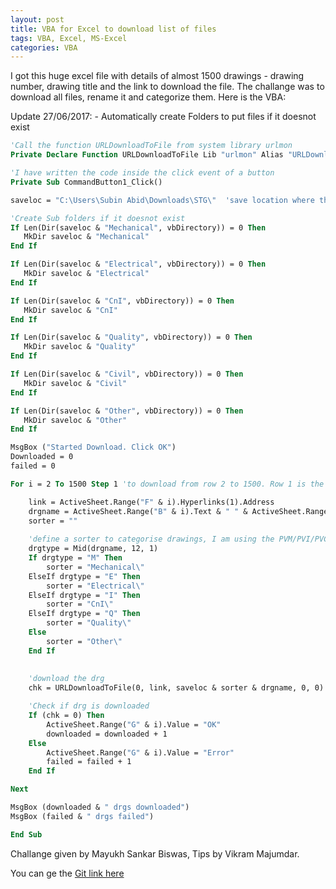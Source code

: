 ```yaml
---
layout: post
title: VBA for Excel to download list of files 
tags: VBA, Excel, MS-Excel 
categories: VBA
---
```


I got this huge excel file with details of almost 1500 drawings - drawing number, drawing title and the link to download the file. The challange was to download all files, rename it and categorize them. Here is the VBA:

Update 27/06/2017: - Automatically create Folders to put files if it doesnot exist 

```vb
'Call the function URLDownloadToFile from system library urlmon
Private Declare Function URLDownloadToFile Lib "urlmon" Alias "URLDownloadToFileA" (ByVal pCaller As Long, ByVal szURL As String, ByVal szFileName As String, ByVal dwReserved As Long, ByVal lpfnCB As Long) As Long

'I have written the code inside the click event of a button
Private Sub CommandButton1_Click()

saveloc = "C:\Users\Subin Abid\Downloads\STG\"  'save location where the excel file is

'Create Sub folders if it doesnot exist
If Len(Dir(saveloc & "Mechanical", vbDirectory)) = 0 Then
   MkDir saveloc & "Mechanical"
End If

If Len(Dir(saveloc & "Electrical", vbDirectory)) = 0 Then
   MkDir saveloc & "Electrical"
End If

If Len(Dir(saveloc & "CnI", vbDirectory)) = 0 Then
   MkDir saveloc & "CnI"
End If

If Len(Dir(saveloc & "Quality", vbDirectory)) = 0 Then
   MkDir saveloc & "Quality"
End If

If Len(Dir(saveloc & "Civil", vbDirectory)) = 0 Then
   MkDir saveloc & "Civil"
End If

If Len(Dir(saveloc & "Other", vbDirectory)) = 0 Then
   MkDir saveloc & "Other"
End If

MsgBox ("Started Download. Click OK")
Downloaded = 0
failed = 0

For i = 2 To 1500 Step 1 'to download from row 2 to 1500. Row 1 is the heading row

    link = ActiveSheet.Range("F" & i).Hyperlinks(1).Address
    drgname = ActiveSheet.Range("B" & i).Text & " " & ActiveSheet.Range("D" & i).Text & ".pdf"
    sorter = ""
    
    'define a sorter to categorise drawings, I am using the PVM/PVI/PVC notation to sort the drawings
    drgtype = Mid(drgname, 12, 1)
    If drgtype = "M" Then
        sorter = "Mechanical\"
    ElseIf drgtype = "E" Then
        sorter = "Electrical\"
    ElseIf drgtype = "I" Then
        sorter = "CnI\"
    ElseIf drgtype = "Q" Then
        sorter = "Quality\"
    Else
        sorter = "Other\"
    End If
    
    
    'download the drg
    chk = URLDownloadToFile(0, link, saveloc & sorter & drgname, 0, 0)

    'Check if drg is downloaded
    If (chk = 0) Then
        ActiveSheet.Range("G" & i).Value = "OK"
        downloaded = downloaded + 1
    Else
        ActiveSheet.Range("G" & i).Value = "Error"
        failed = failed + 1
    End If

Next

MsgBox (downloaded & " drgs downloaded")
MsgBox (failed & " drgs failed")

End Sub
```
Challange given by Mayukh Sankar Biswas, Tips by Vikram Majumdar. 

You can ge the [Git link here](https://github.com/subinabid/VBAExcel)
